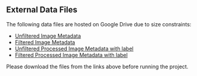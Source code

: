 ## External Data Files

The following data files are hosted on Google Drive due to size constraints:

- [Unfiltered Image Metadata](https://drive.google.com/file/d/12nlWTmAoXuTIWrQtTI90yV4LdllE6Ddj/view?usp=drive_link)
- [Filtered Image Metadata](https://drive.google.com/file/d/1DahmwJ3k2_eg2AAtXs2Y3hWrhgwlpJ_B/view?usp=drive_link)
- [Unfiltered Processed Image Metadata with label](https://drive.google.com/file/d/1-5RMApa3YlzRYIbAUfXP6mSue5PAEu80/view?usp=drive_link)
- [Filtered Processed Image Metadata with label](https://drive.google.com/file/d/1eB22tE1VO_i1yZ_RiRnjZwgXAIFKDcTM/view?usp=drive_link)

Please download the files from the links above before running the project.
